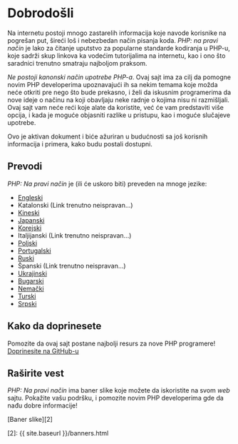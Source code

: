 # Dobrodošli

Na internetu postoji mnogo zastarelih informacija koje navode korisnike na pogrešan put,
šireći loš i nebezbedan način pisanja koda. _PHP: na pravi način_ je lako za čitanje 
uputstvo za popularne standarde kodiranja u PHP-u, koje sadrži skup linkova ka vodećim tutorijalima
na internetu, kao i ono što saradnici trenutno smatraju najboljom praksom. 

_Ne postoji kanonski način upotrebe PHP-a_. Ovaj sajt ima za cilj da pomogne 
novim PHP developerima upoznavajući ih sa nekim temama koje možda neće otkriti 
pre nego što bude prekasno, i želi da iskusnim programerima da nove ideje o načinu
na koji obavljaju neke radnje o kojima nisu ni razmišljali. Ovaj sajt vam neće reći 
koje alate da koristite, već će vam predstaviti više opcija, i kada je moguće 
objasniti razlike u pristupu, kao i moguće slučajeve upotrebe.

Ovo je aktivan dokument i biće ažuriran u budućnosti sa još korisnih informacija i primera, kako budu postali dostupni.

## Prevodi

_PHP: Na pravi način_ je (ili će uskoro biti) preveden na mnoge jezike:

* [Engleski](http://www.phptherightway.com)
* Katalonski (Link trenutno neispravan...)
* [Kineski](http://wulijun.github.com/php-the-right-way)
* [Japanski](http://ja.phptherightway.com)
* [Korejski](http://wafe.github.io/php-the-right-way/)
* Italjijanski (Link trenutno neispravan...)
* [Poljski](http://pl.phptherightway.com/)
* [Portugalski](http://br.phptherightway.com/)
* [Ruski](http://getjump.github.io/ru-php-the-right-way)
* Španski (Link trenutno neispravan...)
* [Ukrajinski](http://iflista.github.com/php-the-right-way/)
* [Bugarski](http://bg.phptherightway.com/)
* [Nemački](http://rwetzlmayr.github.io/php-the-right-way/)
* [Turski](http://hkulekci.github.io/php-the-right-way/)
* [Srpski](http://mzj.github.io/php-the-right-way/)

## Kako da doprinesete

Pomozite da ovaj sajt postane najbolji resurs za nove PHP programere! [Doprinesite na GitHub-u][1]

## Raširite vest

_PHP: Na pravi način_ ima baner slike koje možete da iskoristite na svom _web_ sajtu. Pokažite vašu podršku, i
pomozite novim PHP developerima gde da nađu dobre informacije!

[Baner slike][2]

[1]: https://github.com/codeguy/php-the-right-way/tree/gh-pages
[2]: {{ site.baseurl }}/banners.html
